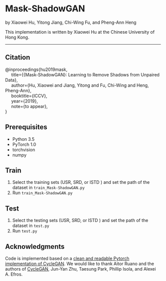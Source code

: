 # Mask-ShadowGAN


by Xiaowei Hu, Yitong Jiang, Chi-Wing Fu, and Pheng-Ann Heng

This implementation is written by Xiaowei Hu at the Chinese University of Hong Kong.

***


## Citation

@inproceedings{hu2019mask,        
&nbsp;&nbsp;&nbsp;&nbsp;  title={{Mask-ShadowGAN}: Learning to Remove Shadows from Unpaired Data},         
&nbsp;&nbsp;&nbsp;&nbsp;  author={Hu, Xiaowei and Jiang, Yitong and Fu, Chi-Wing and Heng, Pheng-Ann},         
&nbsp;&nbsp;&nbsp;&nbsp;  booktitle={ICCV},        
&nbsp;&nbsp;&nbsp;&nbsp;  year={2019},        
&nbsp;&nbsp;&nbsp;&nbsp;  note={to appear},       
}

        
## Prerequisites
* Python 3.5
* PyTorch 1.0
* torchvision
* numpy

  
## Train
1. Select the training sets (USR, SRD, or ISTD ) and set the path of the dataset in ```train_Mask-ShadowGAN.py```
2. Run ```train_Mask-ShadowGAN.py```


## Test   
1. Select the testing sets (USR, SRD, or ISTD ) and set the path of the dataset in ```test.py```
2. Run ```test.py```


## Acknowledgments
Code is implemented based on a [clean and readable Pytorch implementation of CycleGAN](https://github.com/aitorzip/PyTorch-CycleGAN). We would like to thank Aitor Ruano and the authors of [CycleGAN](https://arxiv.org/abs/1703.10593), Jun-Yan Zhu, Taesung Park, Phillip Isola, and Alexei A. Efros.


